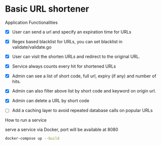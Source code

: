 # Basic URL shortener

Application Functionalities

- [x] User can send a url and specify an expiration time for URLs
- [x] Regex based blacklist for URLs, you can set blacklist in validate/validate.go
- [x] User can visit the shorten URLs and redirect to the original URL.
- [x] Service always counts every hit for shortened URLs
- [x] Admin can see a list of short code, full url, expiry (if any) and number of hits.
- [x] Admin can also filter above list by short code and keyword on origin url.
- [x] Admin can delete a URL by short code
- [ ] Add a caching layer to avoid repeated database calls on popular URLs


How to run a service

serve a service via Docker, port will be available at 8080

```sh
docker-compose up --build
```